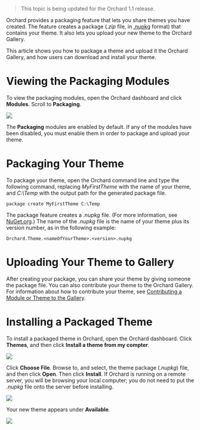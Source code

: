 > This topic is being updated for the Orchard 1.1 release.

Orchard provides a packaging feature that lets you share themes you have created. The feature creates a package (_.zip_ file, in [.nupkg](http://nuget.org) format) that contains your theme. It also lets you upload your new theme to the Orchard Gallery.

This article shows you how to package a theme and upload it the Orchard Gallery, and how users can download and install your theme.

# Viewing the Packaging Modules
To view the packaging modules, open the Orchard dashboard and click **Modules**. Scroll to **Packaging**. 

![](../Upload/screenshots_675/packaging_modules_675.png)

The **Packaging** modules are enabled by default. If any of the modules have been disabled, you must enable them in order to package and upload your theme.

# Packaging Your Theme
To package your theme, open the Orchard command line and type the following command, replacing _MyFirstTheme_ with the name of your theme, and _C:\Temp_ with the output path for the generated package file. 

    
    package create MyFirstTheme C:\Temp


The package feature creates a _.nupkg_ file. (For more information, see [NuGet.org](http://nuget.org).) The name of the _.nupkg_ file is the name of your theme plus its version number, as in the following example:

    
    Orchard.Theme.<nameOfYourTheme>.<version>.nupkg


# Uploading Your Theme to Gallery
After creating your package, you can share your theme by giving someone the package file. You can also contribute your theme to the Orchard Gallery. For information about how to contribute your theme, see [Contributing a Module or Theme to the Gallery](Contributing-a-module-or-theme-to-the-gallery).

# Installing a Packaged Theme
To install a packaged theme in Orchard, open the Orchard dashboard. Click **Themes**, and then click **Install a theme from my compter**.

![](../Upload/screenshots_675/themes_installNew_675.png)

Click **Choose File**. Browse to, and select, the theme package (_.nupkg_) file, and then click **Open**. Then click **Install**. If Orchard is running on a remote server, you will be browsing your local computer; you do not need to put the _.nupkg_ file onto the server before installing.

![](../Upload/screenshots/themes_chooseFile.png)

Your new theme appears under **Available**.

![](../Upload/screenshots_675/themes_newThemeImage_675.png)
